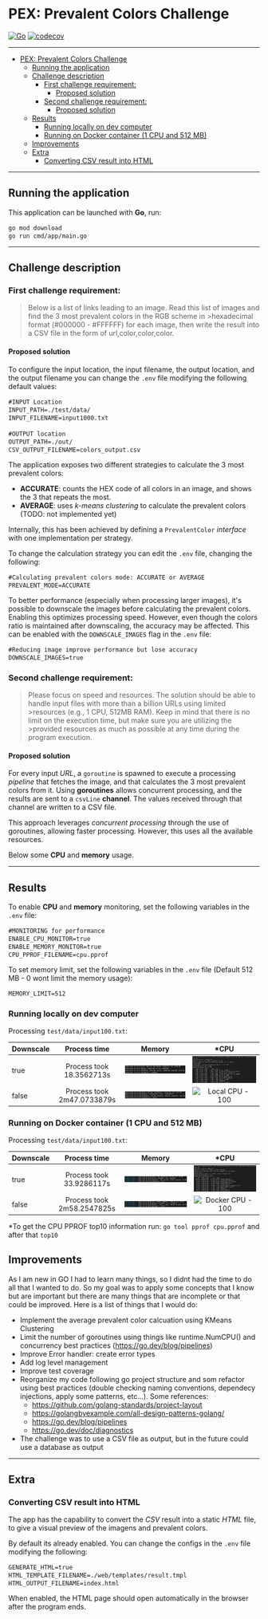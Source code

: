 # PEX: Prevalent Colors Challenge
[![Go](https://github.com/micheltraub/pex-prevalent-colors-challenge/actions/workflows/go.yml/badge.svg)](https://github.com/micheltraub/pex-prevalent-colors-challenge/actions/workflows/go.yml)
[![codecov](https://codecov.io/gh/micheltraub/pex-prevalent-colors-challenge/branch/main/graph/badge.svg?token=TDYEJLZMR2)](https://codecov.io/gh/micheltraub/pex-prevalent-colors-challenge)

---
- [PEX: Prevalent Colors Challenge](#pex-prevalent-colors-challenge)
  - [Running the application](#running-the-application)
  - [Challenge description](#challenge-description)
    - [First challenge requirement:](#first-challenge-requirement)
      - [Proposed solution](#proposed-solution)
    - [Second challenge requirement:](#second-challenge-requirement)
      - [Proposed solution](#proposed-solution-1)
  - [Results](#results)
    - [Running locally on dev computer](#running-locally-on-dev-computer)
    - [Running on Docker container (1 CPU and 512 MB)](#running-on-docker-container-1-cpu-and-512-mb)
  - [Improvements](#improvements)
  - [Extra](#extra)
    - [Converting CSV result into HTML](#converting-csv-result-into-html)

---

## Running the application
This application can be launched with **Go**, run:
```shell
go mod download 
go run cmd/app/main.go
```

---
## Challenge description

### First challenge requirement:
>Below is a list of links leading to an image. Read this list of images and find the 3 most prevalent colors in the RGB scheme in >hexadecimal format (#000000 - #FFFFFF) for each image, then write the result into a CSV file in the form of url,color,color,color.

#### Proposed solution
To configure the input location, the input filename, the output location, and the output filename you can change the `.env` file modifying the following default values:

```dosini
#INPUT Location
INPUT_PATH=./test/data/
INPUT_FILENAME=input1000.txt

#OUTPUT location
OUTPUT_PATH=./out/
CSV_OUTPUT_FILENAME=colors_output.csv
```
The application exposes two different strategies to calculate the 3 most prevalent colors:

- **ACCURATE**: counts the HEX code of all colors in an image, and shows the 3 that repeats the most.
- **AVERAGE**: uses *k-means clustering* to calculate the prevalent colors (TODO: not implemented yet)

Internally, this has been achieved by defining a `PrevalentColor` *interface* with one implementation per strategy.

To change the calculation strategy you can edit the `.env` file, changing the following:
```dosini
#Calculating prevalent colors mode: ACCURATE or AVERAGE
PREVALENT_MODE=ACCURATE
```
To better performance (especially when processing larger images), it's possible to downscale the images before calculating the prevalent colors. Enabling this optimizes processing speed. However, even though the colors ratio is maintained after downscaling, the accuracy may be affected. This can be enabled with the `DOWNSCALE_IMAGES` flag in the `.env` file:
```dosini
#Reducing image improve performance but lose accuracy
DOWNSCALE_IMAGES=true
```
### Second challenge requirement:
>Please focus on speed and resources. The solution should be able to handle input files with more than a billion URLs using limited >resources (e.g., 1 CPU, 512MB RAM). Keep in mind that there is no limit on the execution time, but make sure you are utilizing the >provided resources as much as possible at any time during the program execution. 

#### Proposed solution
For every input *URL*, a `goroutine` is spawned to execute a processing *pipeline* that fetches the image, and that calculates the 3 most prevalent colors from it. Using **goroutines** allows concurrent processing, and the results are sent to a `csvLine` **channel**. The values received through that channel are written to a CSV file.

This approach leverages *concurrent processing* through the use of goroutines, allowing faster processing. However, this uses all the available resources.

Below some **CPU** and **memory** usage.

---

## Results

To enable **CPU** and **memory** monitoring, set the following variables in the `.env` file:
```dosini
#MONITORING for performance
ENABLE_CPU_MONITOR=true
ENABLE_MEMORY_MONITOR=true
CPU_PPROF_FILENAME=cpu.pprof
```

To set memory limit, set the following variables in the `.env` file (Default 512 MB - 0 wont limit the memory usage):
```dosini
MEMORY_LIMIT=512
```

### Running locally on dev computer

Processing `test/data/input100.txt`: 
  
| Downscale | Process time | Memory | *CPU | 
|--|:-------------:|:-------------:|:-------------:| 
| true  |  Process took 18.3562713s  | ![Downscale Local Memory - 100](doc/readme/memory_loc_100_d.jpg) | ![Downscale Local CPU - 100](doc/readme/cpu_loc_100_d.jpg) | 
| false | Process took 2m47.0733879s | ![Local Memory - 100](doc/readme/memory_loc_100.jpg) | ![Local CPU - 100](doc/readme/cpu_loc_100_.jpg) | 

### Running on Docker container (1 CPU and 512 MB)

Processing `test/data/input100.txt`: 
  
| Downscale | Process time | Memory | *CPU | 
|--|:-------------:|:-------------:|:-------------:| 
| true  |   Process took 33.9286117s  | ![Downscale Docker Memory - 100](doc/readme/memory_doc_100_d.jpg) | ![Downscale Docker CPU - 100](doc/readme/cpu_doc_100_d.jpg) | 
| false |  Process took 2m58.2547825s | ![Docker Memory - 100](doc/readme/memory_doc_100.jpg) | ![Docker CPU - 100](doc/readme/cpu_doc_100_.jpg) | 

*To get the CPU PPROF top10 information run: `go tool pprof cpu.pprof` and after that `top10`

## Improvements
As I am new in GO I had to learn many things, so I didnt had the time to do all that I wanted to do. So my goal was to apply some concepts that I know but are important but there are many things that are incomplete or that could be improved. Here is a list of things that I would do:

- Implement the average prevalent color calcuation using KMeans Clustering
- Limit the number of goroutines using things like runtime.NumCPU() and concurrency best practices (https://go.dev/blog/pipelines)
- Improve Error handler: create error types
- Add log level management
- Improve test coverage
- Reorganize my code following go project structure and som refactor using best practices (double checking naming conventions, dependecy injections, apply some patterns, etc...). Some references:
    - https://github.com/golang-standards/project-layout
    - https://golangbyexample.com/all-design-patterns-golang/
    - https://go.dev/blog/pipelines
    - https://go.dev/doc/diagnostics    
- The challenge was to use a CSV file as output, but in the future could use a database as output

---
## Extra
### Converting CSV result into HTML
The app has the capability to convert the *CSV* result into a static *HTML* file, to give a visual preview of the imagens and prevalent colors.

By default its already enabled. You can change the configs in the `.env` file modifying the following:
```shell
GENERATE_HTML=true
HTML_TEMPLATE_FILENAME=./web/templates/result.tmpl
HTML_OUTPUT_FILENAME=index.html
```
When enabled, the HTML page should open automatically in the browser after the program ends.